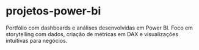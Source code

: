 # projetos-power-bi
Portfólio com dashboards e análises desenvolvidas em Power BI. Foco em storytelling com dados, criação de métricas em DAX e visualizações intuitivas para negócios.
